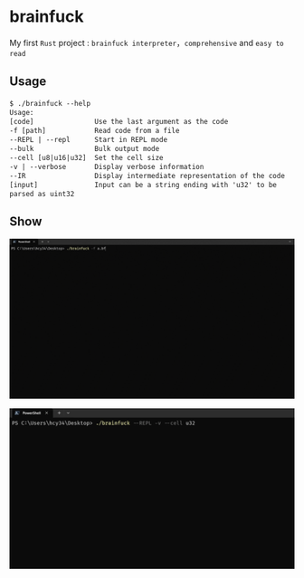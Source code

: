 # brainfuck

My first `Rust` project : `brainfuck interpreter`，`comprehensive` and
`easy to read`

## Usage

```
$ ./brainfuck --help
Usage:
[code]               Use the last argument as the code
-f [path]            Read code from a file
--REPL | --repl      Start in REPL mode
--bulk               Bulk output mode
--cell [u8|u16|u32]  Set the cell size
-v | --verbose       Display verbose information
--IR                 Display intermediate representation of the code
[input]              Input can be a string ending with 'u32' to be parsed as uint32
```

## Show

![mandel](assets/mandel.gif)

![input](assets/repl.gif)

